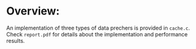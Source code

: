 Overview:
============

An implementation of three types of data prechers is provided in <code>cache.c</code>. Check <code>report.pdf</code> for details about the implementation and performance results.
